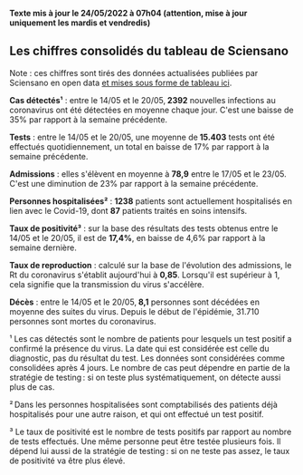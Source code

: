 <strong>Texte mis à jour le 24/05/2022 à 07h04 (attention, mise à jour uniquement les mardis et vendredis)</strong><h2>Les chiffres consolidés du tableau de Sciensano</h2><p>Note : ces chiffres sont tirés des données actualisées publiées par Sciensano en open data <a href='https://datastudio.google.com/embed/u/0/reporting/c14a5cfc-cab7-4812-848c-0369173148ab/page/ZwmOB_blank'>et mises sous forme de tableau ici</a>.<p><strong>Cas détectés¹</strong> :  entre le 14/05 et le 20/05,<strong> 2392</strong> nouvelles infections au coronavirus ont été détectées en moyenne chaque jour. C'est une baisse de 35% par rapport à la semaine précédente.<p><strong>Tests</strong> :  entre le 14/05 et le 20/05, une moyenne de<strong> 15.403</strong> tests ont été effectués quotidiennement, un total en baisse de 17% par rapport à la semaine précédente.<p><strong>Admissions</strong> : elles s'élèvent en moyenne à <strong> 78,9</strong>  entre le 17/05 et le 23/05. C'est une diminution de 23% par rapport à la semaine précédente.<p><strong>Personnes hospitalisées²</strong> : <strong>1238</strong> patients sont actuellement hospitalisés en lien avec le Covid-19, dont <strong>87</strong> patients traités en soins intensifs.<p><strong>Taux de positivité³</strong> : sur la base des résultats des tests obtenus  entre le 14/05 et le 20/05, il est de <strong>17,4%</strong>, en baisse de 4,6% par rapport à la semaine dernière.<p><strong>Taux de reproduction</strong> : calculé sur la base de l'évolution des admissions, le Rt du coronavirus s'établit aujourd'hui à <strong>0,85</strong>. Lorsqu'il est supérieur à 1, cela signifie que la transmission du virus s'accélère.<p><strong>Décès</strong> :  entre le 14/05 et le 20/05,<strong> 8,1</strong> personnes sont décédées en moyenne des suites du virus. Depuis le début de l'épidémie, 31.710 personnes sont mortes du coronavirus.<p>¹ Les cas détectés sont le nombre de patients pour lesquels un test positif a confirmé la présence du virus. La date qui est considérée est celle du diagnostic, pas du résultat du test. Les données sont considérées comme consolidées après 4 jours. Le nombre de cas peut dépendre en partie de la stratégie de testing : si on teste plus systématiquement, on détecte aussi plus de cas.<p>² Dans les personnes hospitalisées sont comptabilisés des patients déjà hospitalisés pour une autre raison, et qui ont effectué un test positif.<p>³ Le taux de positivité est le nombre de tests positifs par rapport au nombre de tests effectués. Une même personne peut être testée plusieurs fois. Il dépend lui aussi de la stratégie de testing : si on ne teste pas assez, le taux de positivité va être plus élevé.